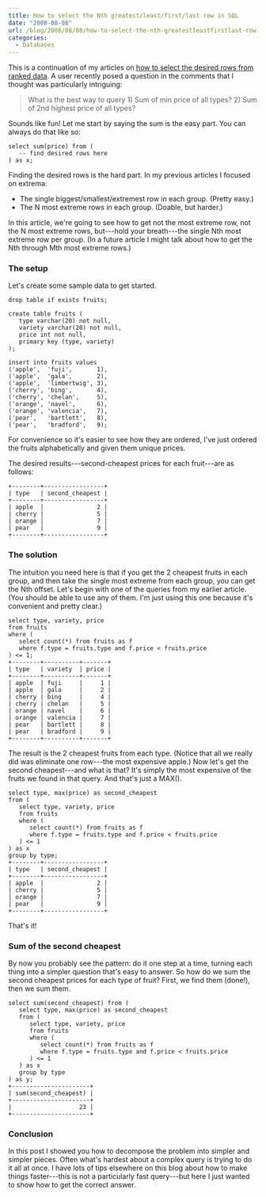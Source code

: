 ```yaml
---
title: How to select the Nth greatest/least/first/last row in SQL
date: "2008-08-08"
url: /blog/2008/08/08/how-to-select-the-nth-greatestleastfirstlast-row-in-sql/
categories:
  - Databases
---
```

This is a continuation of my articles on [how to select the desired rows from ranked data](/blog/2006/12/07/how-to-select-the-firstleastmax-row-per-group-in-sql/). A user recently posed a question in the comments that I thought was particularly intriguing:

> What is the best way to query 1) Sum of min price of all types? 2) Sum of 2nd highest price of all types?

<!--more-->

Sounds like fun! Let me start by saying the sum is the easy part. You can always do that like so:

```
select sum(price) from (
   -- find desired rows here
) as x;
```

Finding the desired rows is the hard part. In my previous articles I focused on extrema:

*   The single biggest/smallest/extremest row in each group. (Pretty easy.)
*   The N most extreme rows in each group. (Doable, but harder.)

In this article, we're going to see how to get not the most extreme row, not the N most extreme rows, but---hold your breath---the single Nth most extreme row per group. (In a future article I might talk about how to get the Nth through Mth most extreme rows.)

### The setup

Let's create some sample data to get started.

```
drop table if exists fruits;

create table fruits (
   type varchar(20) not null,
   variety varchar(20) not null,
   price int not null,
   primary key (type, variety)
);

insert into fruits values
('apple',  'fuji',       1),
('apple',  'gala',       2),
('apple',  'limbertwig', 3),
('cherry', 'bing',       4),
('cherry', 'chelan',     5),
('orange', 'navel',      6),
('orange', 'valencia',   7),
('pear',   'bartlett',   8),
('pear',   'bradford',   9);
```

For convenience so it's easier to see how they are ordered, I've just ordered the fruits alphabetically and given them unique prices.

The desired results---second-cheapest prices for each fruit---are as follows:

```
+--------+-----------------+
| type   | second_cheapest |
+--------+-----------------+
| apple  |               2 | 
| cherry |               5 | 
| orange |               7 | 
| pear   |               9 | 
+--------+-----------------+
```

### The solution

The intuition you need here is that if you get the 2 cheapest fruits in each group, and then take the single most extreme from each group, you can get the Nth offset. Let's begin with one of the queries from my earlier article. (You should be able to use any of them. I'm just using this one because it's convenient and pretty clear.)

```
select type, variety, price
from fruits
where (
   select count(*) from fruits as f
   where f.type = fruits.type and f.price < fruits.price
) <= 1;
+--------+----------+-------+
| type   | variety  | price |
+--------+----------+-------+
| apple  | fuji     |     1 | 
| apple  | gala     |     2 | 
| cherry | bing     |     4 | 
| cherry | chelan   |     5 | 
| orange | navel    |     6 | 
| orange | valencia |     7 | 
| pear   | bartlett |     8 | 
| pear   | bradford |     9 | 
+--------+----------+-------+
```

The result is the 2 cheapest fruits from each type. (Notice that all we really did was eliminate one row---the most expensive apple.) Now let's get the second cheapest---and what is that? It's simply the most expensive of the fruits we found in that query. And that's just a MAX().

```
select type, max(price) as second_cheapest
from (
   select type, variety, price
   from fruits
   where (
      select count(*) from fruits as f
      where f.type = fruits.type and f.price < fruits.price
   ) <= 1
) as x
group by type;
+--------+-----------------+
| type   | second_cheapest |
+--------+-----------------+
| apple  |               2 | 
| cherry |               5 | 
| orange |               7 | 
| pear   |               9 | 
+--------+-----------------+
```

That's it!

### Sum of the second cheapest

By now you probably see the pattern: do it one step at a time, turning each thing into a simpler question that's easy to answer. So how do we sum the second cheapest prices for each type of fruit? First, we find them (done!), then we sum them.

```
select sum(second_cheapest) from (
   select type, max(price) as second_cheapest
   from (
      select type, variety, price
      from fruits
      where (
         select count(*) from fruits as f
         where f.type = fruits.type and f.price < fruits.price
      ) <= 1
   ) as x
   group by type
) as y;
+----------------------+
| sum(second_cheapest) |
+----------------------+
|                   23 | 
+----------------------+
```

### Conclusion

In this post I showed you how to decompose the problem into simpler and simpler pieces. Often what's hardest about a complex query is trying to do it all at once. I have lots of tips elsewhere on this blog about how to make things faster---this is not a particularly fast query---but here I just wanted to show how to get the correct answer.


